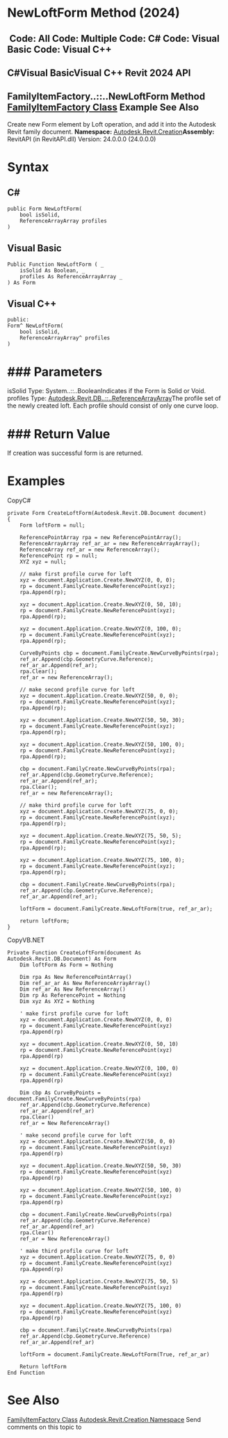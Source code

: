 # NewLoftForm Method (2024)

﻿
 Code: All Code: Multiple Code: C# Code: Visual Basic Code: Visual C++   
---  
C#Visual BasicVisual C++
Revit 2024 API  
---  
FamilyItemFactory..::..NewLoftForm Method   
[FamilyItemFactory Class](a7622967-1381-c17f-ed04-1ebe40da0440.md "FamilyItemFactory Class") Example See Also  
---  
Create new Form element by Loft operation, and add it into the Autodesk Revit family document.
**Namespace:** [Autodesk.Revit.Creation](ded320da-058a-4edd-0418-0582389559a7.md "Autodesk.Revit.Creation Namespace")**Assembly:** RevitAPI (in RevitAPI.dll) Version: 24.0.0.0 (24.0.0.0)
# Syntax
C#  
---  
```text
public Form NewLoftForm(
	bool isSolid,
	ReferenceArrayArray profiles
)
```
  
Visual Basic  
---  
```text
Public Function NewLoftForm ( _
	isSolid As Boolean, _
	profiles As ReferenceArrayArray _
) As Form
```
  
Visual C++  
---  
```text
public:
Form^ NewLoftForm(
	bool isSolid, 
	ReferenceArrayArray^ profiles
)
```
  
# ### Parameters
isSolid
    Type: System..::..BooleanIndicates if the Form is Solid or Void.
profiles
    Type: [Autodesk.Revit.DB..::..ReferenceArrayArray](b50edc19-b437-2aab-bd03-5d1a0aed4164.md "ReferenceArrayArray Class")The profile set of the newly created loft. Each profile should consist of only one curve loop.
# ### Return Value
If creation was successful form is are returned.
# Examples
CopyC#
```text
private Form CreateLoftForm(Autodesk.Revit.DB.Document document)
{
    Form loftForm = null;

    ReferencePointArray rpa = new ReferencePointArray();
    ReferenceArrayArray ref_ar_ar = new ReferenceArrayArray();
    ReferenceArray ref_ar = new ReferenceArray();
    ReferencePoint rp = null;
    XYZ xyz = null;

    // make first profile curve for loft
    xyz = document.Application.Create.NewXYZ(0, 0, 0);
    rp = document.FamilyCreate.NewReferencePoint(xyz);
    rpa.Append(rp);

    xyz = document.Application.Create.NewXYZ(0, 50, 10);
    rp = document.FamilyCreate.NewReferencePoint(xyz);
    rpa.Append(rp);

    xyz = document.Application.Create.NewXYZ(0, 100, 0);
    rp = document.FamilyCreate.NewReferencePoint(xyz);
    rpa.Append(rp);

    CurveByPoints cbp = document.FamilyCreate.NewCurveByPoints(rpa);
    ref_ar.Append(cbp.GeometryCurve.Reference);
    ref_ar_ar.Append(ref_ar);
    rpa.Clear();
    ref_ar = new ReferenceArray();

    // make second profile curve for loft
    xyz = document.Application.Create.NewXYZ(50, 0, 0);
    rp = document.FamilyCreate.NewReferencePoint(xyz);
    rpa.Append(rp);

    xyz = document.Application.Create.NewXYZ(50, 50, 30);
    rp = document.FamilyCreate.NewReferencePoint(xyz);
    rpa.Append(rp);

    xyz = document.Application.Create.NewXYZ(50, 100, 0);
    rp = document.FamilyCreate.NewReferencePoint(xyz);
    rpa.Append(rp);

    cbp = document.FamilyCreate.NewCurveByPoints(rpa);
    ref_ar.Append(cbp.GeometryCurve.Reference);
    ref_ar_ar.Append(ref_ar);
    rpa.Clear();
    ref_ar = new ReferenceArray();

    // make third profile curve for loft
    xyz = document.Application.Create.NewXYZ(75, 0, 0);
    rp = document.FamilyCreate.NewReferencePoint(xyz);
    rpa.Append(rp);

    xyz = document.Application.Create.NewXYZ(75, 50, 5);
    rp = document.FamilyCreate.NewReferencePoint(xyz);
    rpa.Append(rp);

    xyz = document.Application.Create.NewXYZ(75, 100, 0);
    rp = document.FamilyCreate.NewReferencePoint(xyz);
    rpa.Append(rp);

    cbp = document.FamilyCreate.NewCurveByPoints(rpa);
    ref_ar.Append(cbp.GeometryCurve.Reference);
    ref_ar_ar.Append(ref_ar);

    loftForm = document.FamilyCreate.NewLoftForm(true, ref_ar_ar);

    return loftForm;
}
```

CopyVB.NET
```text
Private Function CreateLoftForm(document As Autodesk.Revit.DB.Document) As Form
    Dim loftForm As Form = Nothing

    Dim rpa As New ReferencePointArray()
    Dim ref_ar_ar As New ReferenceArrayArray()
    Dim ref_ar As New ReferenceArray()
    Dim rp As ReferencePoint = Nothing
    Dim xyz As XYZ = Nothing

    ' make first profile curve for loft
    xyz = document.Application.Create.NewXYZ(0, 0, 0)
    rp = document.FamilyCreate.NewReferencePoint(xyz)
    rpa.Append(rp)

    xyz = document.Application.Create.NewXYZ(0, 50, 10)
    rp = document.FamilyCreate.NewReferencePoint(xyz)
    rpa.Append(rp)

    xyz = document.Application.Create.NewXYZ(0, 100, 0)
    rp = document.FamilyCreate.NewReferencePoint(xyz)
    rpa.Append(rp)

    Dim cbp As CurveByPoints = document.FamilyCreate.NewCurveByPoints(rpa)
    ref_ar.Append(cbp.GeometryCurve.Reference)
    ref_ar_ar.Append(ref_ar)
    rpa.Clear()
    ref_ar = New ReferenceArray()

    ' make second profile curve for loft
    xyz = document.Application.Create.NewXYZ(50, 0, 0)
    rp = document.FamilyCreate.NewReferencePoint(xyz)
    rpa.Append(rp)

    xyz = document.Application.Create.NewXYZ(50, 50, 30)
    rp = document.FamilyCreate.NewReferencePoint(xyz)
    rpa.Append(rp)

    xyz = document.Application.Create.NewXYZ(50, 100, 0)
    rp = document.FamilyCreate.NewReferencePoint(xyz)
    rpa.Append(rp)

    cbp = document.FamilyCreate.NewCurveByPoints(rpa)
    ref_ar.Append(cbp.GeometryCurve.Reference)
    ref_ar_ar.Append(ref_ar)
    rpa.Clear()
    ref_ar = New ReferenceArray()

    ' make third profile curve for loft
    xyz = document.Application.Create.NewXYZ(75, 0, 0)
    rp = document.FamilyCreate.NewReferencePoint(xyz)
    rpa.Append(rp)

    xyz = document.Application.Create.NewXYZ(75, 50, 5)
    rp = document.FamilyCreate.NewReferencePoint(xyz)
    rpa.Append(rp)

    xyz = document.Application.Create.NewXYZ(75, 100, 0)
    rp = document.FamilyCreate.NewReferencePoint(xyz)
    rpa.Append(rp)

    cbp = document.FamilyCreate.NewCurveByPoints(rpa)
    ref_ar.Append(cbp.GeometryCurve.Reference)
    ref_ar_ar.Append(ref_ar)

    loftForm = document.FamilyCreate.NewLoftForm(True, ref_ar_ar)

    Return loftForm
End Function
```

# See Also
[FamilyItemFactory Class](a7622967-1381-c17f-ed04-1ebe40da0440.md "FamilyItemFactory Class")
[Autodesk.Revit.Creation Namespace](ded320da-058a-4edd-0418-0582389559a7.md "Autodesk.Revit.Creation Namespace")
Send comments on this topic to 